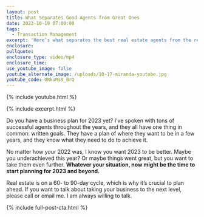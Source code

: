 ```yaml
---
layout: post
title: What Separates Good Agents from Great Ones
date: 2022-10-19 07:00:00
tags:
  - Transaction Management
excerpt: 'Here’s what separates the best real estate agents from the rest. '
enclosure:
pullquote:
enclosure_type: video/mp4
enclosure_time:
use_youtube_image: false
youtube_alternate_image: /uploads/10-17-miranda-youtube.jpg
youtube_code: 0NkuMs9_BrQ
---
```

{% include youtube.html %}

{% include excerpt.html %}

Do you have a business plan for 2023 yet? I’ve spoken with tons of successful agents throughout the years, and they all have one thing in common: written goals. They have a plan of where they want to be in a few years, and they know what they need to do to achieve it.&nbsp;

No matter how your 2022 was, I know you want 2023 to be better. Maybe you underachieved this year? Or maybe things went great, but you want to take them even further. **Whatever your situation, now might be the time to start planning for 2023 and beyond.&nbsp;**

Real estate is on a 60- to 90-day cycle, which is why it’s crucial to plan ahead. If you want to talk about taking your business to the next level, please call or email me. I am always willing to talk.

{% include full-post-cta.html %}